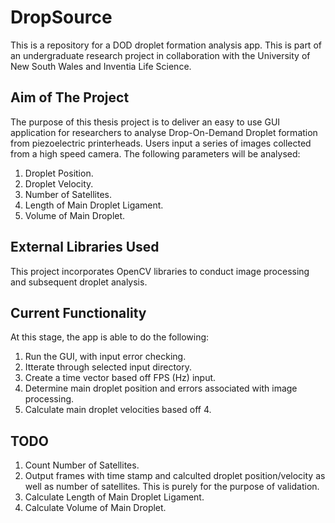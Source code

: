 # DropSource
This is a repository for a DOD droplet formation analysis app. This is part of an undergraduate research project in collaboration with the University of New South Wales and Inventia Life Science. 

## Aim of The Project
The purpose of this thesis project is to deliver an easy to use GUI application for researchers to analyse Drop-On-Demand Droplet formation from piezoelectric printerheads. Users input a series of images collected from a high speed camera.
The following parameters will be analysed:

1. Droplet Position.
2. Droplet Velocity.
3. Number of Satellites.
4. Length of Main Droplet Ligament.
5. Volume of Main Droplet.

## External Libraries Used
This project incorporates OpenCV libraries to conduct image processing and subsequent droplet analysis.

## Current Functionality
At this stage, the app is able to do the following:

1. Run the GUI, with input error checking.
2. Itterate through selected input directory.
3. Create a time vector based off FPS (Hz) input.
4. Determine main droplet position and errors associated with image processing.
5. Calculate main droplet velocities based off 4.


## TODO
1. Count Number of Satellites.
2. Output frames with time stamp and calculted droplet position/velocity as well as number of satellites. This is purely for the purpose of validation.
3. Calculate Length of Main Droplet Ligament.
4. Calculate Volume of Main Droplet.
